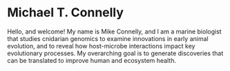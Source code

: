 # Michael T. Connelly

Hello, and welcome! My name is Mike Connelly, and I am a marine biologist that studies cnidarian genomics to examine innovations in early animal evolution, and to reveal how host-microbe interactions impact key evolutionary processes. My overarching goal is to generate discoveries that can be translated to improve human and ecosystem health. 
